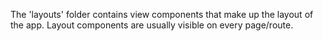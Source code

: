 The 'layouts' folder contains view components that make up the layout of the app.
Layout components are usually visible on every page/route.